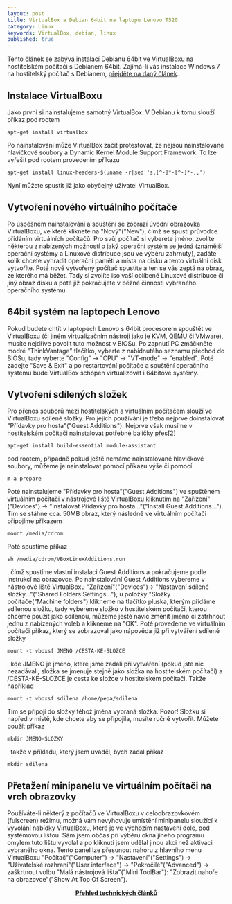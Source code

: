 ```yaml
---
layout: post
title: VirtualBox a Debian 64bit na laptopu Lenovo T520
category: Linux
keywords: VirtualBox, debian, linux
published: true
---
```


Tento článek se zabývá instalací Debianu 64bit ve VirtualBoxu na hostitelském počítači s Debianem 64bit. Zajímá-li vás instalace Windows 7 na hostitelský počítač s Debianem, [přejděte na daný článek]({{site.baseurl}}/web/VirtualBox_a_Windows_7/).

## Instalace VirtualBoxu

Jako první si nainstalujeme samotný VirtualBox. V Debianu k tomu slouží příkaz pod rootem
```
apt-get install virtualbox
```
Po nainstalování může VirtualBox začít protestovat, že nejsou nainstalované hlavičkové soubory a Dynamic Kernel Module Support Framework. To lze vyřešit pod rootem provedením příkazu
```
apt-get install linux-headers-$(uname -r|sed 's,[^-]*-[^-]*-,,')
```
Nyní můžete spustit již jako obyčejný uživatel VirtualBox.
## Vytvoření nového virtuálního počítače

Po úspěšném nainstalování a spuštění se zobrazí úvodní obrazovka VirtualBoxu, ve které kliknete na "Nový"("New"), čímž se spustí průvodce přidáním virtuálních počítačů. Pro svůj počítač si vyberete jméno, zvolíte některou z nabízených možností o jaký operační systém se jedná (známější operační systémy a Linuxové distribuce jsou ve výběru zahrnuty), zadáte kolik chcete vyhradit operační paměti a místa na disku a tento virtuální disk vytvoříte. Poté nově vytvořený počítač spustíte a ten se vás zeptá na obraz, ze kterého má běžet. Tady si zvolíte iso vaší oblíbené Linuxové distribuce či jiný obraz disku a poté již pokračujete v běžné činnosti vybraného operačního systému
## 64bit systém na laptopech Lenovo

Pokud budete chtít v laptopech Lenovo s 64bit procesorem spouštět ve VirtualBoxu (či jiném virtualizačním nástroji jako je KVM, QEMU či VMware), musíte nejdříve povolit tuto možnost v BIOSu. Po zapnutí PC zmáčkněte modré "ThinkVantage" tlačítko, vyberte z nabídnutého seznamu přechod do BIOSu, tady vyberte "Config" -> "CPU" -> "VT-mode" -> "enabled". Poté zadejte "Save & Exit" a po restartování počítače a spuštění operačního systému bude VirtualBox schopen virtualizovat i 64bitové systémy.
## Vytvoření sdílených složek

Pro přenos souborů mezi hostitelských a virtuálním počítačem slouží ve VirtualBoxu sdílené složky. Pro jejich používání je třeba nejprve doinstalovat "Přídavky pro hosta"("Guest Additions"). Nejprve však musíme v hostitelském počítači nainstalovat potřebné balíčky přes[2]
```
apt-get install build-essential module-assistant
```
pod rootem, případně pokud ještě nemáme nainstalované hlavičkové soubory, můžeme je nainstalovat pomocí příkazu výše či pomocí
```
m-a prepare
```
Poté nainstalujeme "Přídavky pro hosta"("Guest Additions") ve spuštěném virtuálním počítači v nástrojové liště VirtualBoxu kliknutím na "Zařízení"("Devices") -> "Instalovat Přídavky pro hosta..."("Install Guest Additions..."). Tím se stáhne cca. 50MB obraz, který následně ve virtuálním počítači připojíme příkazem
```
mount /media/cdrom
```
Poté spustíme příkaz
```
sh /media/cdrom/VBoxLinuxAdditions.run
```
, čímž spustíme vlastní instalaci Guest Additions a pokračujeme podle instrukcí na obrazovce. Po nainstalování Guest Additions vybereme v nástrojové liště VirtualBoxu "Zařízení"("Devices")-> "Nastavení sdílené složky..."("Shared Folders Settings..."), u položky "Složky počítače("Machine folders") klikneme na tlačítko pluska, kterým přidáme sdílenou složku, tady vybereme složku v hostitelském počítači, kterou chceme použít jako sdílenou, můžeme ještě navíc změnit jméno či zatrhnout jednu z nabízených voleb a klikneme na "OK". Poté provedeme ve virtuálním počítači příkaz, který se zobrazoval jako nápověda již při vytváření sdílené složky
```
mount -t vboxsf JMENO /CESTA-KE-SLOZCE
```
, kde JMENO je jméno, které jsme zadali při vytváření (pokud jste nic nezadávali, složka se jmenuje stejně jako složka na hostitelském počítači) a /CESTA-KE-SLOZCE je cesta ke složce v hostitelském počítači. Takže například
```
mount -t vboxsf sdilena /home/pepa/sdilena
```
Tím se připojí do složky téhož jména vybraná složka. Pozor! Složku si napřed v místě, kde chcete aby se připojila, musíte ručně vytvořit. Můžete použít příkaz
```
mkdir JMENO-SLOZKY
```
, takže v příkladu, který jsem uváděl, bych zadal příkaz
```
mkdir sdilena
```
## Přetažení minipanelu ve virtuálním počítači na vrch obrazovky

Používáte-li některý z počítačů ve VirtualBoxu v celoobrazovkovém (fulscreen) režimu, možná vám nevyhovuje umístění minipanelu sloužící k vyvolání nabídky VirtualBoxu, které je ve výchozím nastavení dole, pod systémovou lištou. Sám jsem občas při výběru okna jiného programu omylem tuto lištu vyvolal a po kliknutí jsem udělal jinou akci než aktivaci vybraného okna. Tento panel lze přesunout nahoru z hlavního menu VirtualBoxu "Počítač"("Computer") -> "Nastavení"("Settings") -> "Uživatelské rozhraní"("User interface") -> "Pokročilé"("Advanced") -> zaškrtnout volbu "Malá nástrojová lišta"("Mini ToolBar"): "Zobrazit nahoře na obrazovce"("Show At Top Of Screen").

<center><b><a href="../">Přehled technických článků</a></b></center>
